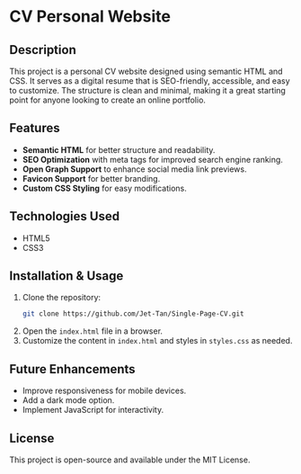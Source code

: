 # CV Personal Website

## Description

This project is a personal CV website designed using semantic HTML and CSS. It serves as a digital resume that is SEO-friendly, accessible, and easy to customize. The structure is clean and minimal, making it a great starting point for anyone looking to create an online portfolio.

## Features

- **Semantic HTML** for better structure and readability.
- **SEO Optimization** with meta tags for improved search engine ranking.
- **Open Graph Support** to enhance social media link previews.
- **Favicon Support** for better branding.
- **Custom CSS Styling** for easy modifications.

## Technologies Used

- HTML5
- CSS3

## Installation & Usage

1. Clone the repository:
   ```bash
   git clone https://github.com/Jet-Tan/Single-Page-CV.git
   ```
2. Open the `index.html` file in a browser.
3. Customize the content in `index.html` and styles in `styles.css` as needed.

## Future Enhancements

- Improve responsiveness for mobile devices.
- Add a dark mode option.
- Implement JavaScript for interactivity.

## License

This project is open-source and available under the MIT License.
